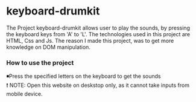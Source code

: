 # keyboard-drumkit
The Project keyboard-drumkit allows user to play the sounds, by pressing the keyboard keys from 'A' to 'L'.
The technologies used in this project are HTML, Css and Js.
The reason I made this project, was to get more knowledge on DOM manipulation.
### How to use the project
◾Press the specified letters on the keyboard to get the sounds                                             
❗ NOTE: Open this website on deskstop only, as it cannot take inputs from mobile device.

